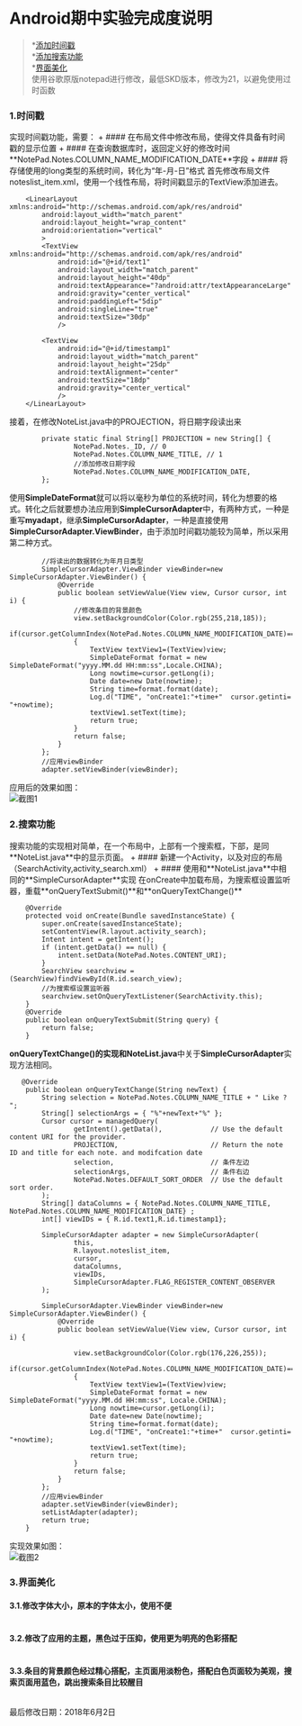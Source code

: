 Android期中实验完成度说明
====
> *[添加时间戳](#1)  
> *[添加搜索功能](#2)   
> *[界面美化](#3)    
使用谷歌原版notepad进行修改，最低SKD版本，修改为21，以避免使用过时函数   

<h3 id='1'> 1.时间戳</h3>
实现时间戳功能，需要：
+ #### 在布局文件中修改布局，使得文件具备有时间戳的显示位置   
+ #### 在查询数据库时，返回定义好的修改时间**NotePad.Notes.COLUMN_NAME_MODIFICATION_DATE**字段   
+ #### 将存储使用的long类型的系统时间，转化为“年-月-日”格式    
首先修改布局文件noteslist_item.xml，使用一个线性布局，将时间戳显示的TextView添加进去。  

```
	<LinearLayout  xmlns:android="http://schemas.android.com/apk/res/android"
		android:layout_width="match_parent"
		android:layout_height="wrap_content"
		android:orientation="vertical"
		>
		<TextView xmlns:android="http://schemas.android.com/apk/res/android"
			android:id="@+id/text1"
			android:layout_width="match_parent"
			android:layout_height="40dp"
			android:textAppearance="?android:attr/textAppearanceLarge"
			android:gravity="center_vertical"
			android:paddingLeft="5dip"
			android:singleLine="true"
			android:textSize="30dp"
			/>

		<TextView
			android:id="@+id/timestamp1"
			android:layout_width="match_parent"
			android:layout_height="25dp"
			android:textAlignment="center"
			android:textSize="18dp"
			android:gravity="center_vertical"
			/>
	</LinearLayout>  
```	

接着，在修改NoteList.java中的PROJECTION，将日期字段读出来   

```
		private static final String[] PROJECTION = new String[] {
				NotePad.Notes._ID, // 0
				NotePad.Notes.COLUMN_NAME_TITLE, // 1
				//添加修改日期字段
				NotePad.Notes.COLUMN_NAME_MODIFICATION_DATE,
		};   
```

使用**SimpleDateFormat**就可以将以毫秒为单位的系统时间，转化为想要的格式。转化之后就要想办法应用到**SimpleCursorAdapter**中，有两种方式，一种是重写**myadapt**，继承**SimpleCursorAdapter**，一种是直接使用**SimpleCursorAdapter.ViewBinder**，由于添加时间戳功能较为简单，所以采用第二种方式。   
 
```
		//将读出的数据转化为年月日类型
        SimpleCursorAdapter.ViewBinder viewBinder=new SimpleCursorAdapter.ViewBinder() {
            @Override
            public boolean setViewValue(View view, Cursor cursor, int i) {
				//修改条目的背景颜色
                view.setBackgroundColor(Color.rgb(255,218,185));
                if(cursor.getColumnIndex(NotePad.Notes.COLUMN_NAME_MODIFICATION_DATE)==i)
                {
                    TextView textView1=(TextView)view;
                    SimpleDateFormat format = new SimpleDateFormat("yyyy.MM.dd HH:mm:ss",Locale.CHINA);
                    Long nowtime=cursor.getLong(i);
                    Date date=new Date(nowtime);
                    String time=format.format(date);
                    Log.d("TIME", "onCreate1:"+time+"  cursor.getinti= "+nowtime);
                    textView1.setText(time);
                    return true;
                }
                return false;
            }
        };
        //应用viewBinder
        adapter.setViewBinder(viewBinder);
```

应用后的效果如图：   
![截图1](https://github.com/mozhilei/android/blob/master/NotePad-master/screenshot/1.gif)

<h3 id='2'>2.搜索功能 </h3>
搜索功能的实现相对简单，在一个布局中，上部有一个搜索框，下部，是同**NoteList.java**中的显示页面。  
+ #### 新建一个Activity，以及对应的布局（SearchActivity,activity_search.xml）
+ #### 使用和**NoteList.java**中相同的**SimpleCursorAdapter**实现  
在onCreate中加载布局，为搜索框设置监听器，重载**onQueryTextSubmit()**和**onQueryTextChange()**

```
	@Override
    protected void onCreate(Bundle savedInstanceState) {
        super.onCreate(savedInstanceState);
        setContentView(R.layout.activity_search);
        Intent intent = getIntent();
        if (intent.getData() == null) {
            intent.setData(NotePad.Notes.CONTENT_URI);
        }
        SearchView searchview = (SearchView)findViewById(R.id.search_view);
        //为搜索框设置监听器
        searchview.setOnQueryTextListener(SearchActivity.this);
    }
    @Override
    public boolean onQueryTextSubmit(String query) {
        return false;
    }
```

**onQueryTextChange()**的实现和**NoteList.java**中关于**SimpleCursorAdapter**实现方法相同。

```   
   @Override
    public boolean onQueryTextChange(String newText) {
        String selection = NotePad.Notes.COLUMN_NAME_TITLE + " Like ? ";
        String[] selectionArgs = { "%"+newText+"%" };
        Cursor cursor = managedQuery(
                getIntent().getData(),            // Use the default content URI for the provider.
                PROJECTION,                       // Return the note ID and title for each note. and modifcation date
                selection,                        // 条件左边
                selectionArgs,                    // 条件右边
                NotePad.Notes.DEFAULT_SORT_ORDER  // Use the default sort order.
        );
        String[] dataColumns = { NotePad.Notes.COLUMN_NAME_TITLE, NotePad.Notes.COLUMN_NAME_MODIFICATION_DATE} ;
        int[] viewIDs = { R.id.text1,R.id.timestamp1};

        SimpleCursorAdapter adapter = new SimpleCursorAdapter(
                this,
                R.layout.noteslist_item,
                cursor,
                dataColumns,
                viewIDs,
                SimpleCursorAdapter.FLAG_REGISTER_CONTENT_OBSERVER
        );

        SimpleCursorAdapter.ViewBinder viewBinder=new SimpleCursorAdapter.ViewBinder() {
            @Override
            public boolean setViewValue(View view, Cursor cursor, int i) {

                view.setBackgroundColor(Color.rgb(176,226,255));
                if(cursor.getColumnIndex(NotePad.Notes.COLUMN_NAME_MODIFICATION_DATE)==i)
                {
                    TextView textView1=(TextView)view;
                    SimpleDateFormat format = new SimpleDateFormat("yyyy.MM.dd HH:mm:ss", Locale.CHINA);
                    Long nowtime=cursor.getLong(i);
                    Date date=new Date(nowtime);
                    String time=format.format(date);
                    Log.d("TIME", "onCreate1:"+time+"  cursor.getinti= "+nowtime);
                    textView1.setText(time);
                    return true;
                }
                return false;
            }
        };
        //应用viewBinder
        adapter.setViewBinder(viewBinder);
        setListAdapter(adapter);
        return true;
    }
```	

实现效果如图：  
![截图2](https://github.com/mozhilei/android/blob/master/NotePad-master/screenshot/2.gif)  

<h3 id='3'>3.界面美化 </h3>

#### 3.1.修改字体大小，原本的字体太小，使用不便  
![]() 


#### 3.2.修改了应用的主题，黑色过于压抑，使用更为明亮的色彩搭配  
![]() 

#### 3.3.条目的背景颜色经过精心搭配，主页面用淡粉色，搭配白色页面较为美观，搜索页面用蓝色，跳出搜索条目比较醒目  
![]()    

最后修改日期：2018年6月2日




